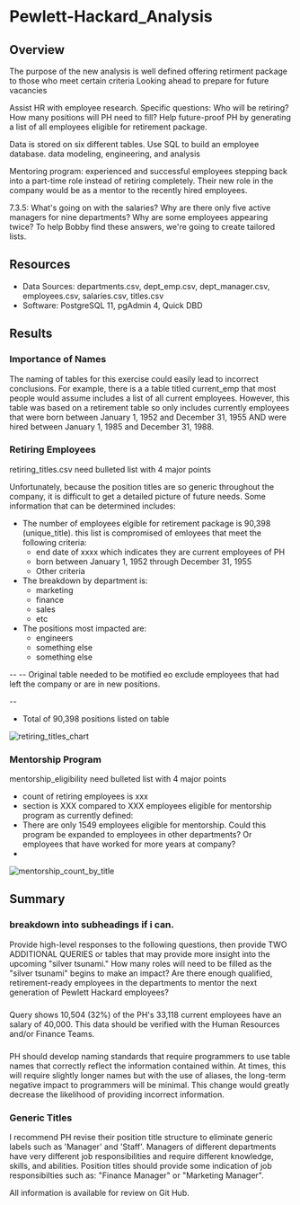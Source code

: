 # Pewlett-Hackard_Analysis

## Overview

The purpose of the new analysis is well defined
offering retirment package to those who meet certain criteria
Looking ahead to prepare for future vacancies

Assist HR with employee research. Specific questions: 
Who will be retiring? How many positions will PH need to fill? 
Help future-proof PH by generating a list of all employees eligible for retirement package. 

Data is stored on six different tables. Use SQL to build an employee database. data modeling, engineering, and analysis 

Mentoring program: experienced and successful employees stepping back into a part-time role instead of retiring completely. Their new role in the company would be as a mentor to the recently hired employees.

7.3.5:
What's going on with the salaries?
Why are there only five active managers for nine departments?
Why are some employees appearing twice?
To help Bobby find these answers, we're going to create tailored lists.


## Resources 
- Data Sources: departments.csv, dept_emp.csv, dept_manager.csv, employees.csv, salaries.csv, titles.csv
- Software: PostgreSQL 11, pgAdmin 4, Quick DBD

## Results

### Importance of Names
The naming of tables for this exercise could easily lead to incorrect conclusions. For example, there is a a table titled current_emp that most people would assume includes a list of all current employees. However, this table was based on a retirement table so only includes currently employees that were born between January 1, 1952 and December 31, 1955 AND were hired between January 1, 1985 and December 31, 1988. 

### Retiring Employees
retiring_titles.csv
need bulleted list with 4 major points

Unfortunately, because the position titles are so generic throughout the company, it is difficult to get a detailed picture of future needs. Some information  that can be determined includes:
- The number of employees elgible for retirement package is 90,398 (unique_title). this list is compromised of emloyees that meet the following criteria: 
    - end date of xxxx which indicates they are current employees of PH
    - born between January 1, 1952 through December 31, 1955
    - Other criteria
- The breakdown by department is:
    - marketing
    - finance
    - sales
    - etc  
- The positions most impacted are: 
    - engineers
    - something else
    - something else   

-- 
-- Original table needed to be motified eo exclude employees that had left the company or are in new positions. 

--  
-  Total of 90,398 positions listed on table



![retiring_titles_chart](https://user-images.githubusercontent.com/90162669/140618850-06ef055f-bea3-4955-861e-07cdee5cd79f.png)


### Mentorship Program
mentorship_eligibility
need bulleted list with 4 major points
-  count of retiring employees is xxx 
-  section is XXX compared to XXX employees eligible for mentorship program as currently defined: 
- There are only 1549 employees eligible for mentorship. Could this program be expanded to employees in other departments? Or employees that have worked for more years at company?
- 

![mentorship_count_by_title](https://user-images.githubusercontent.com/90162669/140618844-eb003fa8-56d5-4725-9e06-fbf5072aefd0.png)

## Summary

### breakdown into subheadings if i can. 
Provide high-level responses to the following questions, then provide TWO ADDITIONAL QUERIES or tables that may provide more insight into the upcoming "silver tsunami."
How many roles will need to be filled as the "silver tsunami" begins to make an impact?
Are there enough qualified, retirement-ready employees in the departments to mentor the next generation of Pewlett Hackard employees?

### 
Query shows 10,504 (32%) of the PH's 33,118 current employees have an salary of 40,000. This data should be verified with the Human Resources and/or Finance Teams.   

###
PH should develop naming standards that require programmers to use table names that correctly reflect the information contained within. At times, this will require slightly longer names but with the use of aliases, the long-term negative impact to programmers will be minimal. This change would greatly decrease the likelihood of providing incorrect information. 

### Generic Titles
I recommend PH revise their position title structure to eliminate generic labels such as 'Manager' and 'Staff'. Managers of different departments have very different job responsibilities and require different knowledge, skills, and abilities. Position titles should provide some indication of job responsibilties such as: "Finance Manager" or "Marketing Manager". 

All information is available for review on Git Hub. 
